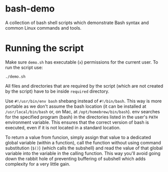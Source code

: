 # bash-demo
A collection of bash shell scripts which demonstrate Bash syntax and common Linux commands and tools.

# Running the script

Make sure `demo.sh` has executable (`x`) permissions for the current user.
To run the script use:
```
./demo.sh
```

All files and directories that are required by the script (which are not created by the script) have to be inside `required` directory.

Use `#!/usr/bin/env bash` shebang instead of `#!/bin/bash`. This way is more portable as we don't assume the bash location (it can be installed at `/usr/local/bin/bash` or, on Mac, at `/opt/homebrew/bin/bash`). env searches for the specified program (bash) in the directories listed in the user's `PATH` environment variable. This ensures that the correct version of bash is executed, even if it is not located in a standard location.

To return a value from funcion, simply assign that value to a dedicated global variable (within a function), call the function without using command substitution (`$()`) (which calls the subshell) and read the value of that global variable into the variable in the calling function. This way you'll avoid going down the rabbit hole of preventing buffering of subshell which adds complexity for a very little gain.